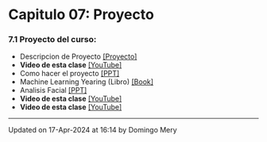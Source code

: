
# Capitulo 07: Proyecto
### 7.1 Proyecto del curso:
* Descripcion de Proyecto [[Proyecto]](https://github.com/domingomery/patrones/tree/master/proyecto)
* **Video de esta clase** [[YouTube]](https://youtu.be/VwThW__AmsE)
* Como hacer el proyecto [[PPT]](https://github.com/domingomery/patrones/blob/master/clases/Cap07_Aplicaciones/presentations/PAT07_Project.pptx)
* Machine Learning Yearing (Libro) [[Book]](https://github.com/domingomery/patrones/blob/master/clases/Cap07_Aplicaciones/papers/NG-MLY01_13.pdf)
* Analisis Facial [[PPT]](https://www.dropbox.com/s/k45nta3dn02vxpe/2021_AnalisisFacial_DCC_Patrones.pptx?dl=0)
* **Video de esta clase** [[YouTube]](https://youtu.be/wq_m0HPN1MM)
* **Video de esta clase** [[YouTube]](https://youtu.be/n6kB0nkfxwo)
---


Updated on 17-Apr-2024 at 16:14 by Domingo Mery
